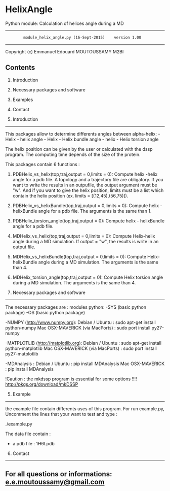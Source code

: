 # HelixAngle
 Python module: Calculation of helices angle during a MD


 ----------------------------------------------------------------------------
    		module_helix_angle.py (16-Sept-2015) 	version 1.00   
 ----------------------------------------------------------------------------
 Copyright (c) Emmanuel Edouard MOUTOUSSAMY M2BI

 Contents
----------
 1. Introduction
 2. Necessary packages and software
 3. Examples
 4. Contact


 1. Introduction
-------------------
This packages allow to determine differents angles between alpha-helix:
	- Helix - helix angle
	- Helix - Helix bundle angle
	- helix - Helix torsion angle

The helix position can be given by the user or calculated with the dssp program.
The computing time depends of the size of the protein.

This packages contain 6 functions :

1. PDBHelix_vs_helix(top,traj,output = 0,limits = 0):
	Compute helix -helix angle for a pdb file. A topology and a trajectory file
	are obligatory. If you want to write the results in an outpufile, the output
	argument must be "w". And if you want to give the helix position, limits must
	be a list which contain the helix position (ex. limits = [(12,45),(56,75)]).

2. PDBHelix_vs_helixBundle(top,traj,output = 0,limits = 0):
	Compute helix - helixBundle angle for a pdb file. The arguments is the same
	than 1.

3. PDBHelix_torsion_angle(top,traj,output = 0):
	Compute helix - helixBundle angle for a pdb file. 

4. MDHelix_vs_helix(top,traj,output = 0,limits = 0):
	Compute Helix-helix angle during a MD simulation. If output = "w", the
	results is write in an output file.

5. MDHelix_vs_helixBundle(top,traj,output = 0,limits = 0):
	Compute Helix-helixBundle angle during a MD simulation. The arguments is the
	same than 4.

6. MDHelix_torsion_angle(top,traj,output = 0):
	Compute Helix torsion angle during a MD simulation. The arguments is the same
	than 4.

	
 2. Necessary packages and software
-----------------------------------

The necessary packages are :
modules python:
-SYS (basic python package)
-OS (basic python package)

-NUMPY (http://www.numpy.org):
Debian / Ubuntu : sudo apt-get install python-numpy
Mac OSX-MAVERICK (via MacPorts) : sudo port install py27-numpy

-MATPLOTLIB (http://matplotlib.org):
Debian / Ubuntu : sudo apt-get install python-matplotlib
Mac OSX-MAVERICK (via MacPorts) : sudo port install py27-matplotlib

-MDAnalysis :
Debian / Ubuntu : pip install MDAnalysis
Mac OSX-MAVERICK : pip install MDAnalysis

!Caution : the mkdssp program is essential for some options !!!!
http://pkgs.org/download/mkDSSP

 5. Example
-----------------------------------
the example file contain differents uses of this program. For run example.py, 
Uncomment the lines that your want to test and type :

./example.py

The data file contain :
- a pdb file : 1H6I.pdb


 6. Contact
---------------------------------
For all questions or informations:
e.e.moutoussamy@gmail.com
--------------------------------------------------------------------------------
